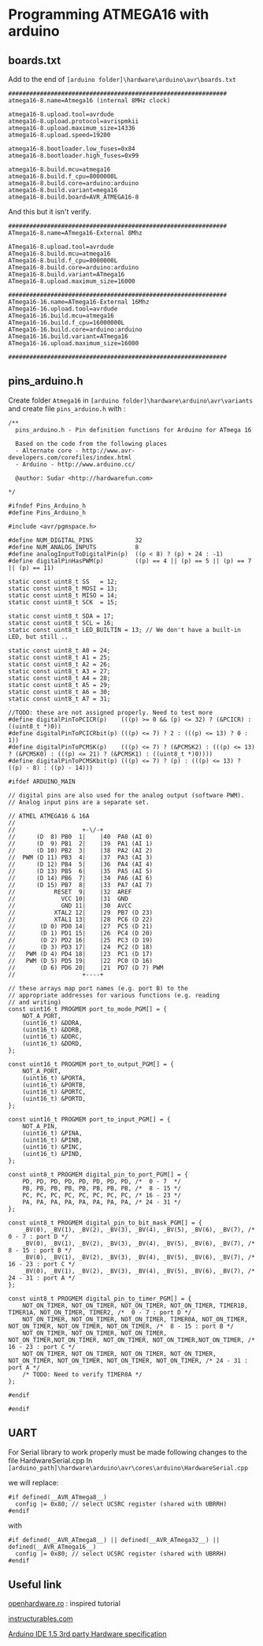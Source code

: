 Programming ATMEGA16 with arduino
=================================

boards.txt
----------
Add to the end of `[arduino folder]\hardware\arduino\avr\boards.txt`

    ##############################################################
    atmega16-8.name=Atmega16 (internal 8MHz clock)
    
    atmega16-8.upload.tool=avrdude
    atmega16-8.upload.protocol=avrispmkii
    atmega16-8.upload.maximum_size=14336
    atmega16-8.upload.speed=19200
    
    atmega16-8.bootloader.low_fuses=0x84
    atmega16-8.bootloader.high_fuses=0x99
    
    atmega16-8.build.mcu=atmega16
    atmega16-8.build.f_cpu=8000000L
    atmega16-8.build.core=arduino:arduino
    atmega16-8.build.variant=mega16
    atmega16-8.build.board=AVR_ATMEGA16-8
    
And this but it isn't verify.
    
    ##############################################################
    ATmega16-8.name=ATmega16-External 8Mhz
    
    ATmega16-8.upload.tool=avrdude
    ATmega16-8.build.mcu=atmega16
    ATmega16-8.build.f_cpu=8000000L
    ATmega16-8.build.core=arduino:arduino
    ATmega16-8.build.variant=ATmega16
    ATmega16-8.upload.maximum_size=16000
     
    ##############################################################
    ATmega16-16.name=ATmega16-External 16Mhz
    ATmega16-16.upload.tool=avrdude
    ATmega16-16.build.mcu=atmega16
    ATmega16-16.build.f_cpu=16000000L
    ATmega16-16.build.core=arduino:arduino
    ATmega16-16.build.variant=ATmega16
    ATmega16-16.upload.maximum_size=16000
     
    ##############################################################

pins_arduino.h
--------------
Create folder `Atmega16` in `[arduino folder]\hardware\arduino\avr\variants` and create file `pins_arduino.h` with :

    /**
      pins_arduino.h - Pin definition functions for Arduino for ATmega 16
    
      Based on the code from the following places
      - Alternate core - http://www.avr-developers.com/corefiles/index.html
      - Arduino - http://www.arduino.cc/
    
      @author: Sudar <http://hardwarefun.com>
    
    */
    
    #ifndef Pins_Arduino_h
    #define Pins_Arduino_h
    
    #include <avr/pgmspace.h>
    
    #define NUM_DIGITAL_PINS            32
    #define NUM_ANALOG_INPUTS           8
    #define analogInputToDigitalPin(p)  ((p < 8) ? (p) + 24 : -1)
    #define digitalPinHasPWM(p)         ((p) == 4 || (p) == 5 || (p) == 7 || (p) == 11)
    
    static const uint8_t SS   = 12;
    static const uint8_t MOSI = 13;
    static const uint8_t MISO = 14;
    static const uint8_t SCK  = 15;
    
    static const uint8_t SDA = 17;
    static const uint8_t SCL = 16;
    static const uint8_t LED_BUILTIN = 13; // We don't have a built-in LED, but still ..
    
    static const uint8_t A0 = 24;
    static const uint8_t A1 = 25;
    static const uint8_t A2 = 26;
    static const uint8_t A3 = 27;
    static const uint8_t A4 = 28;
    static const uint8_t A5 = 29;
    static const uint8_t A6 = 30;
    static const uint8_t A7 = 31;
    
    //TODO: these are not assigned properly. Need to test more
    #define digitalPinToPCICR(p)    (((p) >= 0 && (p) <= 32) ? (&PCICR) : ((uint8_t *)0))
    #define digitalPinToPCICRbit(p) (((p) <= 7) ? 2 : (((p) <= 13) ? 0 : 1))
    #define digitalPinToPCMSK(p)    (((p) <= 7) ? (&PCMSK2) : (((p) <= 13) ? (&PCMSK0) : (((p) <= 21) ? (&PCMSK1) : ((uint8_t *)0))))
    #define digitalPinToPCMSKbit(p) (((p) <= 7) ? (p) : (((p) <= 13) ? ((p) - 8) : ((p) - 14)))
    
    #ifdef ARDUINO_MAIN
    
    // digital pins are also used for the analog output (software PWM).
    // Analog input pins are a separate set.
    
    // ATMEL ATMEGA16 & 16A
    //
    //                   +-\/-+
    //      (D  8) PB0  1|    |40  PA0 (AI 0)
    //      (D  9) PB1  2|    |39  PA1 (AI 1)
    //      (D 10) PB2  3|    |38  PA2 (AI 2)
    //  PWM (D 11) PB3  4|    |37  PA3 (AI 3)
    //      (D 12) PB4  5|    |36  PA4 (AI 4)
    //      (D 13) PB5  6|    |35  PA5 (AI 5)
    //      (D 14) PB6  7|    |34  PA6 (AI 6)
    //      (D 15) PB7  8|    |33  PA7 (AI 7) 
    //           RESET  9|    |32  AREF
    //             VCC 10|    |31  GND
    //             GND 11|    |30  AVCC
    //           XTAL2 12|    |29  PB7 (D 23)
    //           XTAL1 13|    |28  PC6 (D 22)
    //       (D 0) PD0 14|    |27  PC5 (D 21)
    //       (D 1) PD1 15|    |26  PC4 (D 20)
    //       (D 2) PD2 16|    |25  PC3 (D 19) 
    //       (D 3) PD3 17|    |24  PC2 (D 18)
    //   PWM (D 4) PD4 18|    |23  PC1 (D 17)
    //   PWM (D 5) PD5 19|    |22  PC0 (D 16) 
    //       (D 6) PD6 20|    |21  PD7 (D 7) PWM
    //                   +----+
    
    // these arrays map port names (e.g. port B) to the
    // appropriate addresses for various functions (e.g. reading
    // and writing)
    const uint16_t PROGMEM port_to_mode_PGM[] = {
    	NOT_A_PORT,
    	(uint16_t) &DDRA,
    	(uint16_t) &DDRB,
    	(uint16_t) &DDRC,
    	(uint16_t) &DDRD,
    };
    
    const uint16_t PROGMEM port_to_output_PGM[] = {
    	NOT_A_PORT,
    	(uint16_t) &PORTA,
    	(uint16_t) &PORTB,
    	(uint16_t) &PORTC,
    	(uint16_t) &PORTD,
    };
    
    const uint16_t PROGMEM port_to_input_PGM[] = {
    	NOT_A_PIN,
    	(uint16_t) &PINA,
    	(uint16_t) &PINB,
    	(uint16_t) &PINC,
    	(uint16_t) &PIND,
    };
    
    const uint8_t PROGMEM digital_pin_to_port_PGM[] = {
    	PD, PD, PD, PD, PD, PD, PD, PD, /*  0 - 7  */
    	PB, PB, PB, PB, PB, PB, PB, PB, /*  8 - 15 */
    	PC, PC, PC, PC, PC, PC, PC, PC, /* 16 - 23 */
    	PA, PA, PA, PA, PA, PA, PA, PA, /* 24 - 31 */
    };
    
    const uint8_t PROGMEM digital_pin_to_bit_mask_PGM[] = {
    	_BV(0), _BV(1), _BV(2), _BV(3), _BV(4), _BV(5), _BV(6), _BV(7), /*  0 - 7 : port D */
    	_BV(0), _BV(1), _BV(2), _BV(3), _BV(4), _BV(5), _BV(6), _BV(7), /*  8 - 15 : port B */
    	_BV(0), _BV(1), _BV(2), _BV(3), _BV(4), _BV(5), _BV(6), _BV(7), /* 16 - 23 : port C */
    	_BV(0), _BV(1), _BV(2), _BV(3), _BV(4), _BV(5), _BV(6), _BV(7), /* 24 - 31 : port A */
    };
    
    const uint8_t PROGMEM digital_pin_to_timer_PGM[] = {
    	NOT_ON_TIMER, NOT_ON_TIMER, NOT_ON_TIMER, NOT_ON_TIMER, TIMER1B, TIMER1A, NOT_ON_TIMER, TIMER2, /*  0 - 7 : port D */
    	NOT_ON_TIMER, NOT_ON_TIMER, NOT_ON_TIMER, TIMER0A, NOT_ON_TIMER, NOT_ON_TIMER, NOT_ON_TIMER, NOT_ON_TIMER, /*  8 - 15 : port B */
    	NOT_ON_TIMER, NOT_ON_TIMER, NOT_ON_TIMER, NOT_ON_TIMER,NOT_ON_TIMER, NOT_ON_TIMER, NOT_ON_TIMER,NOT_ON_TIMER, /* 16 - 23 : port C */
    	NOT_ON_TIMER, NOT_ON_TIMER, NOT_ON_TIMER, NOT_ON_TIMER, NOT_ON_TIMER, NOT_ON_TIMER, NOT_ON_TIMER, NOT_ON_TIMER, /* 24 - 31 : port A */
    	/* TODO: Need to verify TIMER0A */
    };
    
    #endif
    
    #endif

UART
----
For Serial library to work properly must be made following changes to the file HardwareSerial.cpp
In `[arduino_path]\hardware\arduino\avr\cores\arduino\HardwareSerial.cpp`

we will replace:

    #if defined(__AVR_ATmega8__)
      config |= 0x80; // select UCSRC register (shared with UBRRH)
    #endif

with

    #if defined(__AVR_ATmega8__) || defined(__AVR_ATmega32__) || defined(__AVR_ATmega16__)
      config |= 0x80; // select UCSRC register (shared with UBRRH)
    #endif

Useful link
-----------
[openhardware.ro](http://openhardware.ro/using-atmega16-with-arduino-ide/) : inspired tutorial

[instructurables.com](http://www.instructables.com/id/Programming-ATmega16A-using-arduino-IDE/)

[Arduino IDE 1.5 3rd party Hardware specification](https://github.com/arduino/Arduino/wiki/Arduino-IDE-1.5-3rd-party-Hardware-specification)